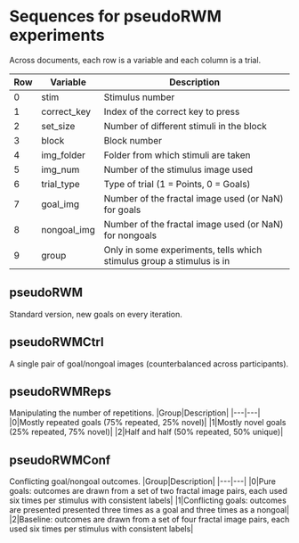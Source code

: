 # Sequences for pseudoRWM experiments

Across documents, each row is a variable and each column is a trial.

|Row|Variable|Description|
|---|---|---|
|0|stim|Stimulus number|
|1|correct_key|Index of the correct key to press|
|2|set_size|Number of different stimuli in the block|
|3|block|Block number|
|4|img_folder|Folder from which stimuli are taken|
|5|img_num|Number of the stimulus image used|
|6|trial_type|Type of trial (1 = Points, 0 = Goals)|
|7|goal_img|Number of the fractal image used (or NaN) for goals|
|8|nongoal_img|Number of the fractal image used (or NaN) for nongoals|
|9|group|Only in some experiments, tells which stimulus group a stimulus is in|

## pseudoRWM
Standard version, new goals on every iteration.

## pseudoRWMCtrl
A single pair of goal/nongoal images (counterbalanced across participants).

## pseudoRWMReps
Manipulating the number of repetitions.
|Group|Description|
|---|---|
|0|Mostly repeated goals (75% repeated, 25% novel)|
|1|Mostly novel goals (25% repeated, 75% novel)|
|2|Half and half (50% repeated, 50% unique)|

## pseudoRWMConf
Conflicting goal/nongoal outcomes.
|Group|Description|
|---|---|
|0|Pure goals: outcomes are drawn from a set of two fractal image pairs, each used six times per stimulus with consistent labels|
|1|Conflicting goals: outcomes are presented presented three times as a goal and three times as a nongoal|
|2|Baseline: outcomes are drawn from a set of four fractal image pairs, each used six times per stimulus with consistent labels|